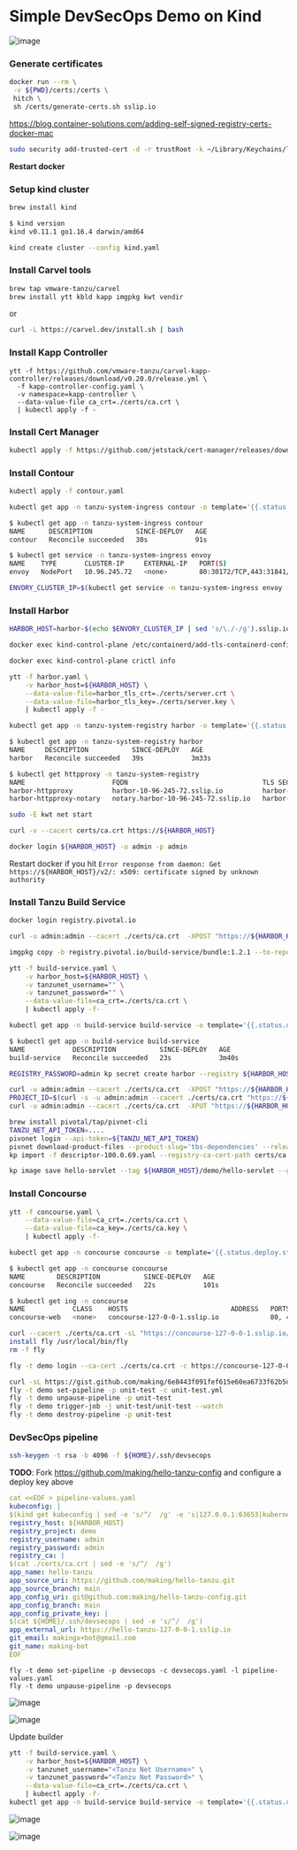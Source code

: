 # Simple DevSecOps Demo on Kind

![image](https://user-images.githubusercontent.com/106908/125226079-59764280-e30b-11eb-8886-b0e38acdcfea.png)

### Generate certificates

```bash
docker run --rm \
 -v ${PWD}/certs:/certs \
 hitch \
 sh /certs/generate-certs.sh sslip.io
```

https://blog.container-solutions.com/adding-self-signed-registry-certs-docker-mac

```bash
sudo security add-trusted-cert -d -r trustRoot -k ~/Library/Keychains/login.keychain certs/ca.crt
```

**Restart docker**

### Setup kind cluster

```bash
brew install kind
```

```bash
$ kind version
kind v0.11.1 go1.16.4 darwin/amd64
```

```bash
kind create cluster --config kind.yaml
```

### Install Carvel tools

```bash
brew tap vmware-tanzu/carvel
brew install ytt kbld kapp imgpkg kwt vendir
```

or

```bash
curl -L https://carvel.dev/install.sh | bash
```

### Install Kapp Controller

```
ytt -f https://github.com/vmware-tanzu/carvel-kapp-controller/releases/download/v0.20.0/release.yml \
  -f kapp-controller-config.yaml \
  -v namespace=kapp-controller \
  --data-value-file ca_crt=./certs/ca.crt \
  | kubectl apply -f -
```

### Install Cert Manager

```bash
kubectl apply -f https://github.com/jetstack/cert-manager/releases/download/v0.16.1/cert-manager.yaml
```

### Install Contour

```bash
kubectl apply -f contour.yaml
```

```bash
kubectl get app -n tanzu-system-ingress contour -o template='{{.status.deploy.stdout}}' -w
```

```bash
$ kubectl get app -n tanzu-system-ingress contour 
NAME      DESCRIPTION           SINCE-DEPLOY   AGE
contour   Reconcile succeeded   30s            91s
```

```bash
$ kubectl get service -n tanzu-system-ingress envoy                                                       
NAME    TYPE       CLUSTER-IP     EXTERNAL-IP   PORT(S)                      AGE
envoy   NodePort   10.96.245.72   <none>        80:30172/TCP,443:31841/TCP   4m47s
```

```bash
ENVORY_CLUSTER_IP=$(kubectl get service -n tanzu-system-ingress envoy -o template='{{.spec.clusterIP}}')
```

### Install Harbor

```bash
HARBOR_HOST=harbor-$(echo $ENVORY_CLUSTER_IP | sed 's/\./-/g').sslip.io
```

```bash
docker exec kind-control-plane /etc/containerd/add-tls-containerd-config.sh ${HARBOR_HOST} /etc/containerd/certs.d/sslip.io.crt
```

```bash
docker exec kind-control-plane crictl info
```

```bash
ytt -f harbor.yaml \
    -v harbor_host=${HARBOR_HOST} \
    --data-value-file=harbor_tls_crt=./certs/server.crt \
    --data-value-file=harbor_tls_key=./certs/server.key \
    | kubectl apply -f -
```

```bash
kubectl get app -n tanzu-system-registry harbor -o template='{{.status.deploy.stdout}}' -w
```

```bash
$ kubectl get app -n tanzu-system-registry harbor                                       
NAME     DESCRIPTION           SINCE-DEPLOY   AGE
harbor   Reconcile succeeded   39s            3m33s
```

```bash
$ kubectl get httpproxy -n tanzu-system-registry
NAME                      FQDN                                  TLS SECRET   STATUS   STATUS DESCRIPTION
harbor-httpproxy          harbor-10-96-245-72.sslip.io          harbor-tls   valid    Valid HTTPProxy
harbor-httpproxy-notary   notary.harbor-10-96-245-72.sslip.io   harbor-tls   valid    Valid HTTPProxy
```

```bash
sudo -E kwt net start
```

```bash
curl -v --cacert certs/ca.crt https://${HARBOR_HOST} 
```

```bash
docker login ${HARBOR_HOST} -u admin -p admin
```

Restart docker if you hit `Error response from daemon: Get https://${HARBOR_HOST}/v2/: x509: certificate signed by unknown authority`

### Install Tanzu Build Service

```bash
docker login registry.pivotal.io
```

```bash
curl -u admin:admin --cacert ./certs/ca.crt  -XPOST "https://${HARBOR_HOST}/api/v2.0/projects" -H "Content-Type: application/json" -d "{ \"project_name\": \"tanzu-build-service\"}"
```

```bash
imgpkg copy -b registry.pivotal.io/build-service/bundle:1.2.1 --to-repo ${HARBOR_HOST}/tanzu-build-service/build-service --registry-ca-cert-path certs/ca.crt
```

```bash
ytt -f build-service.yaml \
    -v harbor_host=${HARBOR_HOST} \
    -v tanzunet_username="" \
    -v tanzunet_password="" \
    --data-value-file=ca_crt=./certs/ca.crt \
    | kubectl apply -f-
```

```bash
kubectl get app -n build-service build-service -o template='{{.status.deploy.stdout}}' -w
```

```bash
$ kubectl get app -n build-service build-service 
NAME            DESCRIPTION           SINCE-DEPLOY   AGE
build-service   Reconcile succeeded   23s            3m40s
```

```bash
REGISTRY_PASSWORD=admin kp secret create harbor --registry ${HARBOR_HOST} --registry-user admin  
```

```bash
curl -u admin:admin --cacert ./certs/ca.crt  -XPOST "https://${HARBOR_HOST}/api/v2.0/projects" -H "Content-Type: application/json" -d "{ \"project_name\": \"demo\"}"
PROJECT_ID=$(curl -s -u admin:admin --cacert ./certs/ca.crt "https://${HARBOR_HOST}/api/v2.0/projects?name=demo" | jq '.[0].project_id')
curl -u admin:admin --cacert ./certs/ca.crt  -XPUT "https://${HARBOR_HOST}/api/v2.0/projects/${PROJECT_ID}" -H "Content-Type: application/json" -d "{ \"metadata\": { \"auto_scan\" : \"true\" } }"
```

```bash
brew install pivotal/tap/pivnet-cli
TANZU_NET_API_TOKEN=....
pivonet login --api-token=${TANZU_NET_API_TOKEN}
pivnet download-product-files --product-slug='tbs-dependencies' --release-version='100.0.69' --product-file-id=891120
kp import -f descriptor-100.0.69.yaml --registry-ca-cert-path certs/ca.crt 
```


```bash
kp image save hello-servlet --tag ${HARBOR_HOST}/demo/hello-servlet --git https://github.com/making/hello-servlet.git --git-revision master --wait
```

### Install Concourse

```bash
ytt -f concourse.yaml \
    --data-value-file=ca_crt=./certs/ca.crt \
    --data-value-file=ca_key=./certs/ca.key \
    | kubectl apply -f-
```

```bash
kubectl get app -n concourse concourse -o template='{{.status.deploy.stdout}}' -w
```

```bash
$ kubectl get app -n concourse concourse    
NAME        DESCRIPTION           SINCE-DEPLOY   AGE
concourse   Reconcile succeeded   22s            101s
```

```bash
$ kubectl get ing -n concourse
NAME            CLASS    HOSTS                          ADDRESS   PORTS     AGE
concourse-web   <none>   concourse-127-0-0-1.sslip.io             80, 443   117s
```

```bash
curl --cacert ./certs/ca.crt -sL "https://concourse-127-0-0-1.sslip.io/api/v1/cli?arch=amd64&platform=darwin" > fly
install fly /usr/local/bin/fly
rm -f fly
```

```bash
fly -t demo login --ca-cert ./certs/ca.crt -c https://concourse-127-0-0-1.sslip.io -u admin -p admin
```

```bash
curl -sL https://gist.github.com/making/6e8443f091fef615e60ea6733f62b5db/raw/2d26d962d36ab8639f0a9e8dccb100f57f610d9d/unit-test.yml > unit-test.yml 
fly -t demo set-pipeline -p unit-test -c unit-test.yml
fly -t demo unpause-pipeline -p unit-test
fly -t demo trigger-job -j unit-test/unit-test --watch
fly -t demo destroy-pipeline -p unit-test
```

### DevSecOps pipeline

```bash
ssh-keygen -t rsa -b 4096 -f ${HOME}/.ssh/devsecops
```

**TODO**: Fork https://github.com/making/hello-tanzu-config and configure a deploy key above

```yaml
cat <<EOF > pipeline-values.yaml
kubeconfig: |
$(kind get kubeconfig | sed -e 's/^/  /g' -e 's|127.0.0.1:63653|kubernetes.default.svc.cluster.local|')
registry_host: ${HARBOR_HOST}
registry_project: demo
registry_username: admin
registry_password: admin
registry_ca: |
$(cat ./certs/ca.crt | sed -e 's/^/  /g')
app_name: hello-tanzu
app_source_uri: https://github.com/making/hello-tanzu.git
app_source_branch: main
app_config_uri: git@github.com:making/hello-tanzu-config.git
app_config_branch: main
app_config_private_key: |
$(cat ${HOME}/.ssh/devsecops | sed -e 's/^/  /g')
app_external_url: https://hello-tanzu-127-0-0-1.sslip.io
git_email: makingx+bot@gmail.com
git_name: making-bot
EOF
```

```
fly -t demo set-pipeline -p devsecops -c devsecops.yaml -l pipeline-values.yaml
fly -t demo unpause-pipeline -p devsecops
```

![image](https://user-images.githubusercontent.com/106908/125226079-59764280-e30b-11eb-8886-b0e38acdcfea.png)

![image](https://user-images.githubusercontent.com/106908/125226535-3d26d580-e30c-11eb-9423-22affd06a3dc.png)

Update builder

```bash
ytt -f build-service.yaml \
    -v harbor_host=${HARBOR_HOST} \
    -v tanzunet_username="<Tanzu Net Username>" \
    -v tanzunet_password="<Tanzu Net Password>" \
    --data-value-file=ca_crt=./certs/ca.crt \
    | kubectl apply -f-
kubectl get app -n build-service build-service -o template='{{.status.deploy.stdout}}' -w
```

![image](https://user-images.githubusercontent.com/106908/125226334-dbff0200-e30b-11eb-8999-539775b554ec.png)

![image](https://user-images.githubusercontent.com/106908/125226354-e91bf100-e30b-11eb-9824-b114981d019e.png)
